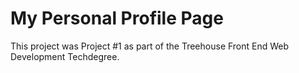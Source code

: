 # My Personal Profile Page

This project was Project #1 as part of the Treehouse Front End Web Development Techdegree.
